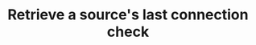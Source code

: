 ---
# -------------------------- #
#      ENDPOINT DETAILS      #
# -------------------------- #

content-type: "api-endpoint"
endpoint: "connection-check"
key: "retrieve-sources-last-connection-check"
version: "4"


# -------------------------- #
#       METHOD DETAILS       #
# -------------------------- #

title: "Retrieve a source's last connection check"
method: "get"
short-url: |
  /v{{ endpoint.version }}/sources/{source_id}/last-connection-check
full-url: |
  {{ api.base-url }}{{ endpoint.short-url | flatify }}
short: "{{ api.core-objects.connection-checks.get-source.short }}"
description: |
  {{ api.core-objects.connection-checks.get-source.description | flatify }}


# -------------------------- #
#       METHOD ARGUMENTS     #
# -------------------------- #

arguments:
  - name: "source_id"
    required: true
    type: "path parameter"
    description: "A path parameter corresponding to the unique ID of the source."
    example-value: |
      86741


# -------------------------- #
#           RETURNS          #
# -------------------------- #

returns: |
  If successful, the API will return a status of `200 OK` and a single [Connection Check object]({{ api.core-objects.connection-checks.object }}).


# ------------------------------ #
#   EXAMPLE REQUEST & RESPONSES  #
# ------------------------------ #

examples:
  - type: "Request"
    language: "json"
    code: |
      {% assign right-bracket = "}" %}
      curl -X {{ endpoint.method | upcase }} {{ endpoint.full-url | flatify | replace: "{source_id","86741" | remove: right-bracket | strip_newlines }}
           -H "Authorization: Bearer <ACCESS_TOKEN>" 
           -H "Content-Type: application/json"


## Code samples live in: _data/connect/code-examples/connection-checks.yml
  - type: "Response"
    language: "json"
    subexamples:
      - type: "In progress connection check"
        code: |
          {{ site.data.connect.code-examples.connection-checks.in-progress }}

      - type: "Successful connection check"
        code: |
          {{ site.data.connect.code-examples.connection-checks.successful }}

      - type: "Failed connection check"
        code: |
          {{ site.data.connect.code-examples.connection-checks.in-progress }}
---